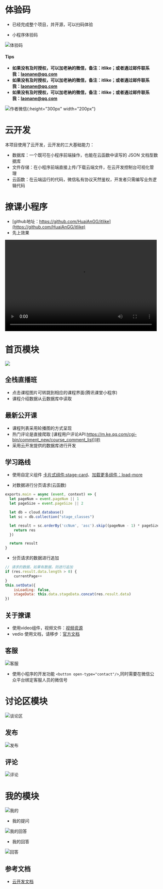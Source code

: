 # 体验码

- 已经完成整个项目，并开源，可以扫码体验

- 小程序体验码

![体验码](https://bucketblog.oss-cn-shenzhen.aliyuncs.com/blog/pic2020/08/itlike-qrcode.jpg)


#### Tips

- **如果没有及时授权，可以加老衲的微信，备注：itlike；或者通过邮件联系我：laonane@qq.com**
- **如果没有及时授权，可以加老衲的微信，备注：itlike；或者通过邮件联系我：laonane@qq.com**
- **如果没有及时授权，可以加老衲的微信，备注：itlike；或者通过邮件联系我：laonane@qq.com**

![作者微信](https://bucketblog.oss-cn-shenzhen.aliyuncs.com/blog/pic2020/08/laona_wechat_qr_code.jpg ){:height="300px" width="200px"}



# 云开发

本项目使用了云开发，云开发的三大基础能力：

- 数据库：一个既可在小程序前端操作，也能在云函数中读写的 JSON 文档型数据库
- 文件存储：在小程序前端直接上传/下载云端文件，在云开发控制台可视化管理
- 云函数：在云端运行的代码，微信私有协议天然鉴权，开发者只需编写业务逻辑代码

# 撩课小程序

- [github地址：https://github.com/HuaiAnGG/itlike](https://github.com/HuaiAnGG/itlike)
- 先上效果

<video src="https://bucketblog.oss-cn-shenzhen.aliyuncs.com/blog/pic2020/07/%E5%B0%8F%E7%A8%8B%E5%BA%8F.mp4" controls="controls" width="500" height="300">您的浏览器不支持播放该视频！ </video>


# 首页模块

<img src="https://bucketblog.oss-cn-shenzhen.aliyuncs.com/blog/pic2020/07/home.jpg"/>

## 全栈直播班

- 点击课程图片可转跳到相应的课程界面(腾讯课堂小程序)
- 课程介绍数据从云数据库中读取

## 最新公开课

- 课程列表采用轮播图的方式呈现
- 热门评论是直接爬取 [课程用户评论API:https://m.ke.qq.com/cgi-bin/comment_new/course_comment_list](#)
- 采用云开发提供的数据库进行开发

## 学习路线

- 使用自定义组件 [卡片式组件:stage-card](https://github.com/HuaiAnGG/itlike/blob/master/miniprogram/components/stageCard/stageCard.wxml)、[加载更多组件：load-more](https://github.com/HuaiAnGG/itlike/blob/master/miniprogram/components/loadMore/loadMore.wxml)

- 对数据进行分页请求(云函数)

```js
exports.main = async (event, context) => {
  let pageNum = event.pageNum || 1
  let pageSize = event.pageSize || 2

  let db = cloud.database()
  let sc = db.collection("stage_classes")

  let result = sc.orderBy('ccNum', 'asc').skip((pageNum - 1) * pageSize).limit(pageSize).get().then(res => {
    return res
  })

  return result
}
```

- 分页请求的数据进行追加
```js
// 请求的数据，如果有数据，则进行追加
if (res.result.data.length > 0) {
    currentPage++
}
this.setData({
    isLoading: false,
    stageData: this.data.stageData.concat(res.result.data)
})
```

## 关于撩课

- 使用video组件，视频文件：[视频资源](http://wxsnsdy.tc.qq.com/105/20210/snsdyvideodownload?filekey=30280201010421301f0201690402534804102ca905ce620b1241b726bc41dcff44e00204012882540400&bizid=1023&hy=SH&fileparam=302c020101042530230204136ffd93020457e3c4ff02024ef202031e8d7f02030f42400204045a320a0201000400)
- vedio 使用文档，请移步：[官方文档](https://developers.weixin.qq.com/miniprogram/dev/component/video.html)


## 客服

![客服](https://bucketblog.oss-cn-shenzhen.aliyuncs.com/blog/pic2020/07/contact.jpg)

- 使用小程序的开发功能 `<button open-type="contact"/>`,同时需要在微信公众平台绑定客服人员的微信号


# 讨论区模块

![谈论区](https://bucketblog.oss-cn-shenzhen.aliyuncs.com/blog/pic2020/07/discussion2.jpg)

## 发布

![发布](https://bucketblog.oss-cn-shenzhen.aliyuncs.com/blog/pic2020/07/publish.jpg)

## 评论

![评论](https://bucketblog.oss-cn-shenzhen.aliyuncs.com/blog/pic2020/07/comment.jpg)

# 我的模块

![我的](https://bucketblog.oss-cn-shenzhen.aliyuncs.com/blog/pic2020/07/mine.jpg)

- 我的提问

![我的回答](https://bucketblog.oss-cn-shenzhen.aliyuncs.com/blog/pic2020/07/question.jpg)

- 我的回答

![回答](https://bucketblog.oss-cn-shenzhen.aliyuncs.com/blog/pic2020/07/answer.jpg)

## 参考文档

- [云开发文档](https://developers.weixin.qq.com/miniprogram/dev/wxcloud/basis/getting-started.html)

